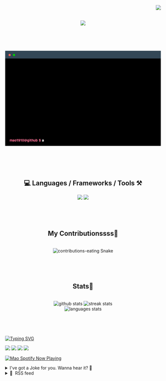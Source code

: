 <!-- VISITOR BADGE -->
<!-- https://github.com/hehuapei/visitor-badge -->

<img align="right" src="https://visitor-badge.laobi.icu/badge?page_id=mao1910.mao1910&left_color=%2379DAF9&right_color=%23FE6E96" />


<!-- TYPING SVG -->
<!-- https://github.com/DenverCoder1/readme-typing-svg -->

<h1 align="center">
    <img src="https://readme-typing-svg.herokuapp.com/?font=Righteous&size=35&center=true&vCenter=true&width=500&height=70&color=FE6E96&font=poppins&duration=5000&lines=Hi+There!+👋;+I'm+Mao!;" />
</h1>

<br/>

<!-- CODE/TERMINAL ABOUT ME -->
<h1 align="center">
<img src="./assets/terminal-5.gif" alt="Terminal" />
</h1>

<br/><br/><br/>


<!-- TECHNOLOGIES LOGOS -->
<!-- https://github.com/tandpfun/skill-icons -->

<h2 align="center">💻 Languages / Frameworks / Tools ⚒️</h2>
<div align="center">
    <img src="https://skillicons.dev/icons?i=javascript,typescript,angular,react,html,css,scss,bootstrap,cs,java,spring" />
    <img src="https://skillicons.dev/icons?i=flutter,firebase,supabase,mysql,git,github,gitlab,vscode,idea,maven,figma" />
</div>

<br/><br/><br/>


<!-- CONTRIBUTIONS SNAKE GAME -->
<!-- https://github.com/Platane/snk -->

<div align="center">
  <h2> My Contributionssss🐍 </h2>
  <br>
  <img alt="contributions-eating Snake" src="https://raw.githubusercontent.com/mao1910/mao1910/output/github-contribution-grid-snake.svg" />

  <!-- Four lines below suggested by Planate for Dark mode-->
  <picture>
  <source media="(prefers-color-scheme: dark)" srcset="github-snake-dark.svg" />
  <source media="(prefers-color-scheme: light)" srcset="github-snake.svg" />
  </picture>
  
  <br/><br/><br/>
</div>


<!-- GITHUB STATS -->
<!-- https://github.com/DenverCoder1/github-readme-streak-stats -->
<!-- https://github.com/anuraghazra/github-readme-stats -->
<!-- https://github-readme-stats-mao1910.vercel.app/ My own Vercel deployment-->

<h2 align="center"> Stats📝 </h2>
  <br>
<div align=center>
  <img width=429 src="https://github-readme-stats-mao1910.vercel.app/api?username=mao1910&count_private=true&show_icons=true&theme=dracula&rank_icon=github&hide=contribs&border_radius=10&border_color=79DAF9" alt="github stats"/>
  <img width=396 src="https://streak-stats.demolab.com/?user=mao1910&count_private=true&theme=dracula&currStreakNum=79DAF9&currStreakLabel=FE6E96&border_radius=10&border=79DAF9" alt="streak stats"/>
  <br/>
  <img src="https://github-readme-stats-mao1910.vercel.app/api/top-langs/?username=mao1910&layout=compact&theme=dracula&border_radius=10&size_weight=0.5&count_weight=0.5&border_color=79DAF9" alt="languages stats" />
</div>

<br/><br/><br/>


<!-- FOOTER -->
<!-- https://github.com/DenverCoder1/readme-typing-svg -->
<!-- https://readme-typing-svg.demolab.com/demo/ -->

<a href="https://git.io/typing-svg"><img src="https://readme-typing-svg.demolab.com?font=Poppins&pause=1000&color=FE6E96&width=535&lines=Thanks+for+dropping+by!;Feel+free+to+check+any+of+the+Socials+below+%F0%9F%91%87;Or+the+Joke+Of+The+Day+if+you're+down+for+a+giggle+%F0%9F%98%9D;Hope+to+see+you+again+%F0%9F%91%8A;Uh%3F+You're+still+here%3F;Well...+I'm+running+out+of+things+to+say...;Tell+you+what%2C+due+to+your+effort+and+perseverance%2C;I+shall+present+you+with+a+short+poem%3A;%22To+code%2C+or+not+to+code%2C+that+is+the+question%3A;Whether+'tis+nobler+in+the+IDE+to+debug;The+errors+and+issues+of+outrageous+software%2C;Or+to+take+up+the+keyboard+against+a+sea+of+bugs;And+by+coding%2C+end+them.%22;by+William+Shakespeare%2C+probably.+;Pretty+sure+that's+Hamlet's.;Alrighty%2C+this+has+been+fun.;But+I'll+restart+the+loop+now...+see+ya+soon!" alt="Typing SVG" /></a>


<!--  SOCIAL NETWORKS -->
<!-- https://github.com/alexandresanlim/Badges4-README.md-Profile -->

  <div> 
    <a href="https://www.deviantart.com/madeinkobaia/art/my-profile-is-under-construction-265626465" target="_blank"><img src="https://img.shields.io/badge/-LinkedIn-%230077B5?style=for-the-badge&logo=linkedin&logoColor=white" target="_blank"></a> <!-- ADD LINKEDIN PROFILE -->
    <a href = "https://www.nicepng.com/ourpic/u2q8o0t4t4r5o0r5_website-under-construction-png-graphic-transparent-website-under/"><img src="https://img.shields.io/badge/Portfolio-4285F4?style=for-the-badge&logo=Google-chrome&logoColor=white" target="_blank"></a> <!-- ADD PORTFOLIO WEBSITE -->
    <a href="https://discord.gg" target="_blank"><img src="https://img.shields.io/badge/Discord-7289DA?style=for-the-badge&logo=discord&logoColor=white" target="_blank"></a> <!-- ADD DISCORD -->
    <a href = "mailto:mao1910dev@gmail.com"><img src="https://img.shields.io/badge/Gmail-D14836?style=for-the-badge&logo=gmail&logoColor=white" target="_blank"></a>
  </div>


<!-- SPOTIFY PLAYING-->
<!-- https://github.com/novatorem/novatorem -->
<!-- https://spotify-now-playing-novatorem-git-main-mao1910.vercel.app/ My own Vercel deployment-->

[<img width=438px src="https://spotify-now-playing-git-main-mao1910.vercel.app//api/spotify/?border_color=FE6E96" alt="Mao Spotify Now Playing" />](https://open.spotify.com/user/31542et242zglhf42ydrtqgvuvde)


<!-- JOKE OF THE DAY -->
<!-- https://github.com/ABSphreak/readme-jokes -->
<!-- https://readme-jokes-git-master-mao1910.vercel.app/ My own Vercel deployment-->

<details>
<summary>I've got a Joke for you. Wanna hear it? 🙈</summary>

<br/>

 <tr>
 <td style="padding-top:4px"><img src = "https://readme-jokes-git-master-mao1910.vercel.app/api?&theme=dracula"></td>
 </tr>

</details>


<!-- RSS FEED -->
<!-- https://github.com/gautamkrishnar/blog-post-workflow -->

<details>
<summary>📕 &nbsp;RSS feed</summary>

<br/>

<!-- BLOG-POST-LIST:START -->
 #### - [Picnic-TUI - Where Go and Groceries Create a Command-Line Feast](https://dev.to/simonmartyr/picnic-tui-where-go-and-groceries-create-a-command-line-feast-1op4) 
 <details><summary>Article</summary> <p>During some downtime I decided I would really like to try to learn Go. It was a language I had some exposure to in past client projects, and my coworkers who used it gave it glowing reviews. Some of which were even using it for side projects, such as doing analytics on property prices in the area through the use of web scrapers. Something which is very useful in Amsterdam.</p>

<p>I didn’t initially have a real goal or use case for the language but that didn’t hold me back from giving it a shot. </p>

<h2>
  
  
  My learning route
</h2>

<p>When learning any new programming language I like to approach it in the following steps:</p>

<ol>
<li>Learn the basics of the syntax and get a feel for the language.</li>
<li>Try out some basic algorithms - solve some leet code problems.
</li>
<li>Make a basic to-do app.</li>
<li>Enhance that app work to work with a database or HTTP endpoint etc.</li>
<li>Build more silly apps.</li>
</ol>

<p>Like most beginners, I started with the <a href="https://go.dev/tour/welcome/1">a tour of go</a> and got a quick feel for the language. I feel all languages should copy a tour of go as its a delightful introduction to the language which builds confidence quickly.</p>

<p>I continued with my learning plan </p>

<ul>
<li>Invert a binary tree on leet code.</li>
<li>Made a basic to-do app.</li>
<li>Remade it to work with Gin and SQL.</li>
</ul>

<h2>
  
  
  Step 5 build more silly apps
</h2>

<p>In the words of Ben Davis: <a href="https://www.youtube.com/watch?v=OqdBixi_y1s">https://www.youtube.com/watch?v=OqdBixi_y1s</a> </p>

<p>Just build stuff.</p>

<h3>
  
  
  A web scraper
</h3>

<p>Inspired by my coworker’s web scraper project and Claud’s <a href="https://dev.to/claudbytes/build-a-web-scraper-with-go-3jod">Article</a>. I made a basic web scraper app to perform silly analytics on my company’s website. To answer questions such as: </p>

<ul>
<li>Who has the longest profile description?</li>
<li>What is the frequency of the different job titles?</li>
</ul>

<p><a href="https://res.cloudinary.com/practicaldev/image/fetch/s--T42kxL3R--/c_limit%2Cf_auto%2Cfl_progressive%2Cq_auto%2Cw_800/https://dev-to-uploads.s3.amazonaws.com/uploads/articles/mlcth6nwez7mad5nthrb.jpg" class="article-body-image-wrapper"><img src="https://res.cloudinary.com/practicaldev/image/fetch/s--T42kxL3R--/c_limit%2Cf_auto%2Cfl_progressive%2Cq_auto%2Cw_800/https://dev-to-uploads.s3.amazonaws.com/uploads/articles/mlcth6nwez7mad5nthrb.jpg" alt="Graph results of the scraper" width="650" height="403"></a></p>

<p>Credit to the package <a href="https://github.com/daoleno/tgraph">tgraph</a> for giving me the ability to draw these cool graphs in the terminal with the results.</p>

<h3>
  
  
  Pokemon CLI
</h3>

<p>It was at this point I was getting a lot of joy out of writing command line applications. I had also just learnt of the existence of <a href="https://github.com/Rigellute/spotify-tui">spotify-tui</a> and wanted to explore more I could build such applications. So building interfaces for APIs felt like a good way to try this out. </p>

<p>The <a href="https://pokeapi.co">PokeApi</a> is a resource I like to use whilst getting familiar with making HTTP calls in a new language. So I threw together such a simple app to leverage all the various methods the API offered.  </p>

<h2>
  
  
  Time to do the groceries
</h2>

<p>In between learning Go I got curious if there was an API for the app I use for doing my groceries? I am an avid user of the Picnic, Picnic is an online supermarket who operate in Europe. Customers of Picnic do so exclusively via their mobile application.  </p>

<p>However the thought crossed my mind, what if I could automate aspects of my weekly shop? Something like a script that pre-loads my basket in advance, that could be useful.</p>

<p>Fortunately for me I came across <a href="https://github.com/MRVDH/picnic-api/">https://github.com/MRVDH/picnic-api/</a> an unofficial Node.js package for the picnic API. This was perfect, I made a few scripts using the node module mission accomplished.</p>

<h3>
  
  
  Enter Picnic-TUI
</h3>

<p>Now that I got a taste of what I could do with the Picnic API the natural follow up was to make a wrapper for the API and terminal user interface in Go.</p>

<p>The goal in my mind at this point being, if at any point in the day, I want to add something to my order I could do so from the comfort of my terminal and not have to reach for my phone. This is not a bash at Picnic’s mobile app, I simply wanted to reduce the distraction which is my phone.</p>

<p>Picture it, you are writing code in your favourite terminal based text editor (lets say neovim) and you are  configuring a new Spring bean. It is in this moment you remember you need beans. Simple you hit <code>:term</code> run <code>picnic-tui</code> add them straight to your basket and get back into the code. </p>

<h2>
  
  
  The API
</h2>

<p>Using the documentation from <a href="https://github.com/MRVDH/picnic-api/">https://github.com/MRVDH/picnic-api/</a>  this allowed me to produce the base for a Go wrapper <a href="https://github.com/simonmartyr/picnic-api">https://github.com/simonmartyr/picnic-api</a>. </p>

<p>At this point I had the functionalities for:</p>

<ul>
<li>Authenticating</li>
<li>Getting user information</li>
<li>Searching for products</li>
<li>Adjusting the cart</li>
<li>Selecting delivery slots</li>
</ul>

<h3>
  
  
  Sniffing the rest
</h3>

<p>At this point I was really satisfied with everything I could do with the API. But I wanted to try and make a more complete experience. Would it be possible to finalise an order? How would the payment flow go?</p>

<p>As I mentioned I had expended all the knowledge I had acquired from the Node library so that left me with one option. Intercepting all the outgoing requires from my phone to Picnic to learn all of the APIs I had not captured.</p>

<p>To accomplish this I used the tool <a href="https://www.charlesproxy.com/">https://www.charlesproxy.com</a>. Conveniently Charles Proxy also has an iOS application which allowed me intercept all outgoing request from my iPhone.   </p>

<p><a href="https://res.cloudinary.com/practicaldev/image/fetch/s--_F0An0dR--/c_limit%2Cf_auto%2Cfl_progressive%2Cq_auto%2Cw_800/https://dev-to-uploads.s3.amazonaws.com/uploads/articles/45brpus2abe2g32oi6yh.png" class="article-body-image-wrapper"><img src="https://res.cloudinary.com/practicaldev/image/fetch/s--_F0An0dR--/c_limit%2Cf_auto%2Cfl_progressive%2Cq_auto%2Cw_800/https://dev-to-uploads.s3.amazonaws.com/uploads/articles/45brpus2abe2g32oi6yh.png" alt="Charles screenshot" width="300" height="522"></a></p>

<p>This gave me all the information I needed to identify the endpoints and payloads I would need to succeed my goal. </p>

<h2>
  
  
  A note on the authentication parts
</h2>

<p>I found it curious and would welcome any response if any Picnic developers happen to be reading. When a client authenticates with the API they send the user’s username and password as well as a client id. The detail I found interesting was the password needs to be MD5 hashed prior to being sent. I’m curious as to why, and curious if that MD5 hashed password is persisted as is or additionally encrypted.</p>

<p>Upon a successful authentication, a JWT is issued which can then be used as a header for endpoints which require authentication. A behaviour I did observer however is, the tokens specify an expiration time (of one day), but the server continues to accept expired tokens.</p>

<p>I believe the intention is that clients would persist the users credentials on device in a secure enclave. Likely storing the MD5 hashed password rather than in plain text. Each day or when it believes its token has expired the application calls the authentication endpoint to get a new one.</p>

<p>Ideally the tokens do not continue to live, as if a token did fall into the wrong hands, that person would continue to have access and the real user would be none the wiser.</p>

<h3>
  
  
  Time to checkout
</h3>

<p>Prior to intercepting the http requests the checkout flow was unknown to me. From observing the endpoints I learnt that at the moment a user invokes a checkout request the API performs the following actions:</p>

<ul>
<li>Request to start the checkout.</li>
<li>If articles in the cart produce an error (such as alcohol) prompt user (ask if user is 18+).</li>
<li>Upon successful confirmation a request is sent to start the checkout again with the relevant resolve key.</li>
<li>At this point a request for payment can be initiated which returns a payment link for the customer to complete their payment.</li>
</ul>

<p>Due to the payment being simply an ideal link, I wanted to explore if I could render a QR code in the terminal to complete an order.</p>

<h2>
  
  
  The TUI
</h2>

<p>With my API library complete, it was time to set my focus on producing a terminal UI. My inspiration was to replicate the feel of Spotify-TUI. The interface of Spotify-TUI was simple but effective in its implementation. </p>

<p><a href="https://res.cloudinary.com/practicaldev/image/fetch/s--9GtEiHGf--/c_limit%2Cf_auto%2Cfl_progressive%2Cq_auto%2Cw_800/https://dev-to-uploads.s3.amazonaws.com/uploads/articles/b06jacoh7025qfiudy7m.jpg" class="article-body-image-wrapper"><img src="https://res.cloudinary.com/practicaldev/image/fetch/s--9GtEiHGf--/c_limit%2Cf_auto%2Cfl_progressive%2Cq_auto%2Cw_800/https://dev-to-uploads.s3.amazonaws.com/uploads/articles/b06jacoh7025qfiudy7m.jpg" alt="Screenshot of Spotify-tui" width="800" height="362"></a></p>

<p>The interface combined multiple intractable views in which the user can navigate the core functionality of Spotify. This application adjusted my expectations on what a terminal based ui could achieve. </p>

<p>Additionally I had an appreciation for the detail to include vim motions in many aspects of their interface for example ‘/’ to search, the option to use ‘h’, ‘j’, ‘k’, ‘l’ in place of arrow keys. From top to bottom the developers demonstrate a lot of passion and care.</p>

<h3>
  
  
  The Picnic Application
</h3>

<p><a href="https://res.cloudinary.com/practicaldev/image/fetch/s--Fo5WY8Qi--/c_limit%2Cf_auto%2Cfl_progressive%2Cq_auto%2Cw_800/https://dev-to-uploads.s3.amazonaws.com/uploads/articles/ecgpmzhtyq3y40dbcd9d.png" class="article-body-image-wrapper"><img src="https://res.cloudinary.com/practicaldev/image/fetch/s--Fo5WY8Qi--/c_limit%2Cf_auto%2Cfl_progressive%2Cq_auto%2Cw_800/https://dev-to-uploads.s3.amazonaws.com/uploads/articles/ecgpmzhtyq3y40dbcd9d.png" alt="Screen shots of the picnic app" width="800" height="515"></a></p>

<p>The images above show screenshots from the Picnic mobile application. Typically a user would search the application for different articles of food they wish to have delivered and add them to their basket. When they are satisfied with their selection, the user schedules a delivery date and pays for the order. When the time comes around for the oder to be delivered, the application can even show the route the driver is taking, so they are aware as to what time their delivery should arrive.</p>

<p>Within my application, I wanted to only support the functionality to create an order. Rendering the route information of the ongoing delivery would be very cool, but for my needs didn’t add value.</p>

<h3>
  
  
  Evolution of the screens
</h3>

<p>Spotify-TUI was developed in Rust, therefore I couldn’t simply use the same UI framework. Within Go a popular choice is tview <a href="https://github.com/rivo/tview">https://github.com/rivo/tview</a>  which provides many similar UI widgets which covered all my needs.</p>

<p><a href="https://res.cloudinary.com/practicaldev/image/fetch/s--2Ocz6CwB--/c_limit%2Cf_auto%2Cfl_progressive%2Cq_auto%2Cw_800/https://dev-to-uploads.s3.amazonaws.com/uploads/articles/r58n123o6otyyxa4g5ta.jpg" class="article-body-image-wrapper"><img src="https://res.cloudinary.com/practicaldev/image/fetch/s--2Ocz6CwB--/c_limit%2Cf_auto%2Cfl_progressive%2Cq_auto%2Cw_800/https://dev-to-uploads.s3.amazonaws.com/uploads/articles/r58n123o6otyyxa4g5ta.jpg" alt="first version of screens" width="800" height="177"></a></p>

<p>I initially started with the main screen. I wanted to explore how much I could do with the product searching and manipulating the basket. </p>

<p>It was surprising to me how simple it was to get the barebones going. One widget I relied on heavily in tview was flex views. They work similar to flex boxs in the web world, where you can add a collection of different views into a flex view and those widgets would be arranged and sized correctly.<br>
</p>

<div class="highlight js-code-highlight">
<pre class="highlight go"><code><span class="k">func</span> <span class="n">newMainPage</span><span class="p">()</span> <span class="o">*</span><span class="n">MainPage</span> <span class="p">{</span>
    <span class="c">//reduced for simplicity    </span>
<span class="n">leftFlex</span> <span class="o">:=</span> <span class="n">tview</span><span class="o">.</span><span class="n">NewFlex</span><span class="p">()</span><span class="o">.</span><span class="n">SetDirection</span><span class="p">(</span><span class="n">tview</span><span class="o">.</span><span class="n">FlexRow</span><span class="p">)</span><span class="o">.</span>
        <span class="n">AddItem</span><span class="p">(</span><span class="n">mainPage</span><span class="o">.</span><span class="n">Search</span><span class="p">,</span> <span class="m">3</span><span class="p">,</span> <span class="m">1</span><span class="p">,</span> <span class="no">false</span><span class="p">)</span><span class="o">.</span>
        <span class="n">AddItem</span><span class="p">(</span><span class="n">mainPage</span><span class="o">.</span><span class="n">ArticleImage</span><span class="p">,</span> <span class="m">0</span><span class="p">,</span> <span class="m">4</span><span class="p">,</span> <span class="no">false</span><span class="p">)</span><span class="o">.</span>
        <span class="n">AddItem</span><span class="p">(</span><span class="n">mainPage</span><span class="o">.</span><span class="n">ArticleInfo</span><span class="p">,</span> <span class="m">0</span><span class="p">,</span> <span class="m">4</span><span class="p">,</span> <span class="no">false</span><span class="p">)</span>

    <span class="n">flex</span> <span class="o">:=</span> <span class="n">tview</span><span class="o">.</span><span class="n">NewFlex</span><span class="p">()</span><span class="o">.</span>
        <span class="n">AddItem</span><span class="p">(</span><span class="n">leftFlex</span><span class="p">,</span> <span class="m">0</span><span class="p">,</span> <span class="m">1</span><span class="p">,</span> <span class="no">false</span><span class="p">)</span><span class="o">.</span>
        <span class="n">AddItem</span><span class="p">(</span><span class="n">mainPage</span><span class="o">.</span><span class="n">Articles</span><span class="p">,</span> <span class="m">0</span><span class="p">,</span> <span class="m">2</span><span class="p">,</span> <span class="no">false</span><span class="p">)</span><span class="o">.</span>
        <span class="n">AddItem</span><span class="p">(</span><span class="n">mainPage</span><span class="o">.</span><span class="n">Basket</span><span class="p">,</span> <span class="m">0</span><span class="p">,</span> <span class="m">1</span><span class="p">,</span> <span class="no">false</span><span class="p">)</span>

    <span class="n">mainPage</span><span class="o">.</span><span class="n">Flex</span> <span class="o">=</span> <span class="n">tview</span><span class="o">.</span><span class="n">NewFlex</span><span class="p">()</span><span class="o">.</span><span class="n">SetDirection</span><span class="p">(</span><span class="n">tview</span><span class="o">.</span><span class="n">FlexRow</span><span class="p">)</span><span class="o">.</span>
        <span class="n">AddItem</span><span class="p">(</span><span class="n">flex</span><span class="p">,</span> <span class="m">0</span><span class="p">,</span> <span class="m">5</span><span class="p">,</span> <span class="no">false</span><span class="p">)</span>

    <span class="k">return</span> <span class="n">mainPage</span>
<span class="p">}</span>
</code></pre>

</div>



<p>When you add an item to flex view, you can instruct to tview if that item has a fixed size or the proportions of the view and if that view should be focused (meaning the screen highlights that view making it listen to interactions). </p>

<h3>
  
  
  Main Page
</h3>

<p>One idea that I had with the main page that I was curious to pull off was, how would I see the products in the terminal?</p>

<p>tview included an image widget that required a reference to an image. So within the API I wrote a method to query the image url and pass the response body through a png decoder and see what happens.<br>
</p>

<div class="highlight js-code-highlight">
<pre class="highlight go"><code><span class="k">func</span> <span class="p">(</span><span class="n">c</span> <span class="o">*</span><span class="n">Client</span><span class="p">)</span> <span class="n">GetArticleImage</span><span class="p">(</span><span class="n">articleImageId</span> <span class="kt">string</span><span class="p">,</span> <span class="n">size</span> <span class="n">ImageSize</span><span class="p">)</span> <span class="p">(</span><span class="o">*</span><span class="n">image</span><span class="o">.</span><span class="n">Image</span><span class="p">,</span> <span class="kt">error</span><span class="p">)</span> <span class="p">{</span>
    <span class="n">url</span><span class="p">,</span> <span class="n">urlErr</span> <span class="o">:=</span> <span class="n">c</span><span class="o">.</span><span class="n">GetArticleImageUrl</span><span class="p">(</span><span class="n">articleImageId</span><span class="p">,</span> <span class="n">size</span><span class="p">)</span>
    <span class="k">if</span> <span class="n">urlErr</span> <span class="o">!=</span> <span class="no">nil</span> <span class="p">{</span>
        <span class="k">return</span> <span class="no">nil</span><span class="p">,</span> <span class="n">urlErr</span>
    <span class="p">}</span>
    <span class="n">res</span><span class="p">,</span> <span class="n">resErr</span> <span class="o">:=</span> <span class="n">c</span><span class="o">.</span><span class="n">http</span><span class="o">.</span><span class="n">Get</span><span class="p">(</span><span class="n">url</span><span class="p">)</span>
    <span class="k">if</span> <span class="n">resErr</span> <span class="o">!=</span> <span class="no">nil</span> <span class="p">{</span>
        <span class="k">return</span> <span class="no">nil</span><span class="p">,</span> <span class="n">resErr</span>
    <span class="p">}</span>
    <span class="k">if</span> <span class="n">res</span><span class="o">.</span><span class="n">StatusCode</span> <span class="o">!=</span> <span class="n">http</span><span class="o">.</span><span class="n">StatusOK</span> <span class="p">{</span>
        <span class="k">return</span> <span class="no">nil</span><span class="p">,</span> <span class="n">c</span><span class="o">.</span><span class="n">parseError</span><span class="p">(</span><span class="n">res</span><span class="p">)</span>
    <span class="p">}</span>
    <span class="n">articleImage</span><span class="p">,</span> <span class="n">imageErr</span> <span class="o">:=</span> <span class="n">png</span><span class="o">.</span><span class="n">Decode</span><span class="p">(</span><span class="n">res</span><span class="o">.</span><span class="n">Body</span><span class="p">)</span>
    <span class="k">if</span> <span class="n">imageErr</span> <span class="o">!=</span> <span class="no">nil</span> <span class="p">{</span>
        <span class="k">return</span> <span class="no">nil</span><span class="p">,</span> <span class="n">imageErr</span>
    <span class="p">}</span>
    <span class="k">return</span> <span class="o">&amp;</span><span class="n">articleImage</span><span class="p">,</span> <span class="no">nil</span>
<span class="p">}</span>
</code></pre>

</div>



<p>Success, I could see what peanut butter looks like in the terminal. </p>

<p><a href="https://res.cloudinary.com/practicaldev/image/fetch/s--QT2xVNSo--/c_limit%2Cf_auto%2Cfl_progressive%2Cq_auto%2Cw_800/https://dev-to-uploads.s3.amazonaws.com/uploads/articles/d3cn3okm0p0n34fvn6i8.jpg" class="article-body-image-wrapper"><img src="https://res.cloudinary.com/practicaldev/image/fetch/s--QT2xVNSo--/c_limit%2Cf_auto%2Cfl_progressive%2Cq_auto%2Cw_800/https://dev-to-uploads.s3.amazonaws.com/uploads/articles/d3cn3okm0p0n34fvn6i8.jpg" alt="rendering of screen with product image" width="800" height="168"></a></p>

<h3>
  
  
  Delivery Page
</h3>

<p>I attempted initially to have the delivery slots as a dynamic element that appeared on the main page. However this felt clunky and overall a bad end user experience.  </p>

<p><a href="https://res.cloudinary.com/practicaldev/image/fetch/s--6pbZ_OZ_--/c_limit%2Cf_auto%2Cfl_progressive%2Cq_auto%2Cw_800/https://dev-to-uploads.s3.amazonaws.com/uploads/articles/95nkdatdtrkvtn4x4mtc.jpg" class="article-body-image-wrapper"><img src="https://res.cloudinary.com/practicaldev/image/fetch/s--6pbZ_OZ_--/c_limit%2Cf_auto%2Cfl_progressive%2Cq_auto%2Cw_800/https://dev-to-uploads.s3.amazonaws.com/uploads/articles/95nkdatdtrkvtn4x4mtc.jpg" alt="first delivery screen" width="291" height="347"></a></p>

<p>My first iteration of the delivery view was to create a list of all the slot with an item highlighted when the day changed. It felt natural at this point to move this content into its own page by leveraging the tview pages widget. </p>

<p>This widget allows you to set different views as a page within your application and dynamically switch to them when needed. </p>

<p>For the delivery page I experimented with the idea to generate content into a flex view. The idea was simple, each time there was a new day, create a new list of options and add that to a growing flex view. </p>

<p>The API only returned the possible delivery slots for the next seven days, so I knew it shouldn’t grow out of control.</p>

<p><a href="https://res.cloudinary.com/practicaldev/image/fetch/s--bwpIsBjv--/c_limit%2Cf_auto%2Cfl_progressive%2Cq_auto%2Cw_800/https://dev-to-uploads.s3.amazonaws.com/uploads/articles/88u46bpcboipcsb81yy2.jpg" class="article-body-image-wrapper"><img src="https://res.cloudinary.com/practicaldev/image/fetch/s--bwpIsBjv--/c_limit%2Cf_auto%2Cfl_progressive%2Cq_auto%2Cw_800/https://dev-to-uploads.s3.amazonaws.com/uploads/articles/88u46bpcboipcsb81yy2.jpg" alt="better delivery screen" width="800" height="210"></a></p>

<p>With the experiment a success, I cleaned up the view by not having all lists look like they were being interacted with at the same time. Additionally I highlighted which slot was currently selected and which were the more environmental options.</p>

<p><a href="https://res.cloudinary.com/practicaldev/image/fetch/s--rzQ1WV2I--/c_limit%2Cf_auto%2Cfl_progressive%2Cq_auto%2Cw_800/https://dev-to-uploads.s3.amazonaws.com/uploads/articles/c2e73tfv76tqoboq1zpk.jpg" class="article-body-image-wrapper"><img src="https://res.cloudinary.com/practicaldev/image/fetch/s--rzQ1WV2I--/c_limit%2Cf_auto%2Cfl_progressive%2Cq_auto%2Cw_800/https://dev-to-uploads.s3.amazonaws.com/uploads/articles/c2e73tfv76tqoboq1zpk.jpg" alt="styled delivery screen" width="800" height="208"></a></p>

<h3>
  
  
  Checkout Page
</h3>

<p>The checkout page was fun, because as mentioned above there is a sequence of events in order to complete the order. </p>

<p>The biggest part of the puzzle was, how would I render the payment QR code? </p>

<p>Luckily the library <a href="https://github.com/skip2/go-qrcode">https://github.com/skip2/go-qrcode</a> allowed for a QR code to be generated as a string allowing that string to be presented inside a text view.<br>
</p>

<div class="highlight js-code-highlight">
<pre class="highlight go"><code><span class="k">func</span> <span class="p">(</span><span class="n">c</span> <span class="o">*</span><span class="n">CheckoutPage</span><span class="p">)</span> <span class="n">renderPaymentLink</span><span class="p">(</span><span class="n">url</span> <span class="kt">string</span><span class="p">)</span> <span class="p">{</span>
    <span class="n">q</span><span class="p">,</span> <span class="n">_</span> <span class="o">:=</span> <span class="n">qrcode</span><span class="o">.</span><span class="n">New</span><span class="p">(</span><span class="n">url</span><span class="p">,</span> <span class="n">qrcode</span><span class="o">.</span><span class="n">Highest</span><span class="p">)</span>
    <span class="n">c</span><span class="o">.</span><span class="n">PaymentLink</span><span class="o">.</span><span class="n">SetText</span><span class="p">(</span><span class="n">q</span><span class="o">.</span><span class="n">ToSmallString</span><span class="p">(</span><span class="no">true</span><span class="p">))</span>
    <span class="n">c</span><span class="o">.</span><span class="n">Instructions</span><span class="o">.</span><span class="n">SetText</span><span class="p">(</span><span class="s">"Scan QR code to complete or ESC to cancel"</span><span class="p">)</span>
<span class="p">}</span>
</code></pre>

</div>



<p><a href="https://res.cloudinary.com/practicaldev/image/fetch/s--P_tGf_CQ--/c_limit%2Cf_auto%2Cfl_progressive%2Cq_auto%2Cw_800/https://dev-to-uploads.s3.amazonaws.com/uploads/articles/un09dkbcbu6qppbsjg3u.jpg" class="article-body-image-wrapper"><img src="https://res.cloudinary.com/practicaldev/image/fetch/s--P_tGf_CQ--/c_limit%2Cf_auto%2Cfl_progressive%2Cq_auto%2Cw_800/https://dev-to-uploads.s3.amazonaws.com/uploads/articles/un09dkbcbu6qppbsjg3u.jpg" alt="checkout page with qr" width="800" height="174"></a></p>

<p>The other challenge inside the checkout page was to present different checks and errors based on the content of the cart. </p>

<p>Within the API, I decided that errors produced by the checkout should be wrapped in their own error object allowing for the page to dynamically handle them. </p>

<p>For example, if the cart contains alcohol, the user is instructed to confirm they are 18+ or if they haven’t met the minimum order price modals are presented to the user with directions of what to do. </p>

<p><a href="https://res.cloudinary.com/practicaldev/image/fetch/s--3VZ1sUjz--/c_limit%2Cf_auto%2Cfl_progressive%2Cq_auto%2Cw_800/https://dev-to-uploads.s3.amazonaws.com/uploads/articles/spur988uj3oejhfx19b0.jpg" class="article-body-image-wrapper"><img src="https://res.cloudinary.com/practicaldev/image/fetch/s--3VZ1sUjz--/c_limit%2Cf_auto%2Cfl_progressive%2Cq_auto%2Cw_800/https://dev-to-uploads.s3.amazonaws.com/uploads/articles/spur988uj3oejhfx19b0.jpg" alt="checkout page warning" width="800" height="174"></a></p>

<p>If all actions are successfully resolved the screen presents the QR code allowing for the completion of the order.  </p>

<h2>
  
  
  Final words
</h2>

<p>I reached my goal and successfully made a complete order and had my perfect cli tool to manage my groceries. </p>

<p>More importantly it gave me a great platform to experiment and learn more about Go. This experience really reenforced to me if you can find something that gives you joy to build your learning will go faster and you will get more out of it. </p>

<p>If you wish to checkout the source code of the API or TUI check them out here:</p>

<ul>
<li><a href="https://github.com/simonmartyr/picnic-tui">picnic-tui</a></li>
<li><a href="https://github.com/simonmartyr/picnic-api">picnic-api</a></li>
</ul>

<h2>
  
  
  Links and references
</h2>

<ul>
<li><a href="https://go.dev/tour/welcome/1">A tour of go</a></li>
<li><a href="https://www.youtube.com/watch?v=OqdBixi_y1s">How I would Re-learn Go - Ben Davis</a></li>
<li><a href="https://dev.to/claudbytes/build-a-web-scraper-with-go-3jod">Building a web scraper with Go</a></li>
<li><a href="https://github.com/Rigellute/spotify-tui">Spotify-Tui</a></li>
<li><a href="https://github.com/MRVDH/picnic-api/">Picnic-API for Node.js</a></li>
<li><a href="https://www.charlesproxy.com">Charles web debugging proxy</a></li>
<li><a href="https://github.com/rivo/tview">Tview</a></li>
<li><a href="https://github.com/skip2/go-qrcode">Go-qrcode</a></li>
</ul>

 </details> 
 <hr /> 

 #### - [Eliminating Bugs Using the Tong Motion Approach](https://dev.to/codenameone/eliminating-bugs-using-the-tong-motion-approach-32ch) 
 <details><summary>Article</summary> <ul>
<li>
Understanding the Process of Elimination in Debugging

<ul>
<li>The Basics</li>
<li>Using External Tools</li>
</ul>


</li>
<li>
The Power of Unit Tests in Debugging

<ul>
<li>Benefits of Mocking Frameworks</li>
</ul>


</li>
<li>The Challenges with Flaky Issues</li>
<li>
The Concept of the 'Tong Motion'

<ul>
<li>Applying the Tong Motion to Debugging</li>
</ul>


</li>
<li>An Illustrative Case: Debugging a Server Performance Issue</li>
<li>Wrapping Up</li>
</ul>

<p>Software debugging can often feel like a never-ending maze. Just when you think you're on the right track, you hit a dead-end. But, by employing the age-old technique of the process of elimination, and using the analogy of the 'Tong Motion,' we can navigate this maze more effectively.</p>

<p><iframe width="710" height="399" src="https://www.youtube.com/embed/K4FRRG4pnEM">
</iframe>
</p>

<p>As a sidenote, if you like the content of this and the other posts in this series check out my <a href="https://www.amazon.com/dp/1484290410/"><strong>Debugging book</strong></a> that covers this subject. If you have friends that are learning to code I'd appreciate a reference to my <a href="https://www.amazon.com/Java-Basics-Practical-Introduction-Full-Stack-ebook/dp/B0CCPGZ8W1/"><strong>Java Basics book</strong></a>. If you want to get back to Java after a while check out my <a href="https://www.amazon.com/Java-21-Explore-cutting-edge-features/dp/9355513925/"><strong>Java 8 to 21 book</strong></a>.</p>

<p><a></a></p>

<h2>
  
  
  Understanding the Process of Elimination in Debugging
</h2>

<p><a></a></p>

<h3>
  
  
  The Basics
</h3>

<p>The process of elimination in debugging is straightforward in principle: continuously rule out non-problematic components until the root cause reveals itself. This can be achieved either by commenting out lines of code or using debugging techniques, such as the 'force return', which bypasses specific code paths.</p>

<p><a></a></p>

<h3>
  
  
  Using External Tools
</h3>

<p>For front-end issues, replicating the problem using tools like curl or postman is valuable. It helps us determine if the bug is within the front-end code or elsewhere. This way, we can quickly narrow our focus, not merely addressing the symptoms but locating the actual bug.</p>

<p><a></a></p>

<h2>
  
  
  The Power of Unit Tests in Debugging
</h2>

<p>Unit tests are our best allies when it comes to debugging. By focusing on isolated units, they hone in on potential problem areas.</p>

<p><a></a></p>

<h3>
  
  
  Benefits of Mocking Frameworks
</h3>

<p>Mocking frameworks like Mockito come in handy as they can simulate large parts of the application. This way, we can drill down on the exact problem, circumventing potential disturbances. Moreover, using mocks can prevent regression and make our test cases cleaner.</p>

<p>However, while there are best practices regarding the extent of mocking, when debugging a specific problem, it's more pragmatic to mock as much as necessary to distill the problem to its essence.</p>

<p><a></a></p>

<h2>
  
  
  The Challenges with Flaky Issues
</h2>

<p>The elimination technique is less straightforward with flaky issues - those bugs that appear irregularly or whose behavior changes as code is eliminated. The key strategy here is to <strong>focus on negatives</strong>. In simpler terms, if removing a certain block doesn't cause the problem to appear, it doesn't automatically indict that block. The absence could be due to the bug's unpredictable nature. Hence, it's crucial only to trust instances where the problem consistently reproduces.</p>

<p><a></a></p>

<h2>
  
  
  The Concept of the 'Tong Motion'
</h2>

<p>Think of tongs. They grasp from both sides. Similarly, almost all software has at least two primary interfaces or points of input/output. For instance:</p>

<ul>
<li><p><strong>Enterprise Web Apps</strong>: Web UI on one side and the database on the other.</p></li>
<li><p><strong>Operating System Kernel</strong>: User space app on one end and computer hardware on the other.</p></li>
<li><p><strong>Video Games</strong>: The joystick and screen API on one side and the game database on the other.</p></li>
</ul>

<p><a></a></p>

<h3>
  
  
  Applying the Tong Motion to Debugging
</h3>

<p>Using the example of an enterprise web app:</p>

<ol>
<li><p><strong>Mocking the Web Tier</strong>: Begin by using tools like curl or postman to eliminate front-end issues.</p></li>
<li><p><strong>Mocking the Database</strong>: Replace the actual database with mock data.</p></li>
<li><p><strong>Narrowing Down Further</strong>: If the problem persists, move to testing the presentation tier directly, thereby eliminating the database from the equation.</p></li>
<li><p><strong>Digging Deeper</strong>: Invoke the business method directly and mock its dependencies. This way, you are narrowing down on the actual method causing the issue while excluding the rest of the application.</p></li>
</ol>

<p>One common pitfall is neglecting one prong of the tongs or misplacing the other. It's crucial to ensure both sides are appropriately positioned; otherwise, it might skew the results. If stuck, consider investigating from the opposite side, and then revert when needed.</p>

<p><a></a></p>

<h2>
  
  
  An Illustrative Case: Debugging a Server Performance Issue
</h2>

<p>In a real-world scenario, while tackling a server performance issue, I employed the 'Tong Motion' technique. By replacing web calls with curl requests, I shifted focus to the problematic area. At the same time, I enhanced database logging to monitor its output as problematic SQL was replicated through curl. This dual-sided approach helped unearth a bug in the Object Relational Mapping layer.</p>

<p><a href="https://res.cloudinary.com/practicaldev/image/fetch/s--8rLSjHV3--/c_limit%2Cf_auto%2Cfl_progressive%2Cq_auto%2Cw_800/https://dev-to-uploads.s3.amazonaws.com/uploads/articles/m121zs8x7buo7ulnxqgs.png" class="article-body-image-wrapper"><img src="https://res.cloudinary.com/practicaldev/image/fetch/s--8rLSjHV3--/c_limit%2Cf_auto%2Cfl_progressive%2Cq_auto%2Cw_800/https://dev-to-uploads.s3.amazonaws.com/uploads/articles/m121zs8x7buo7ulnxqgs.png" alt="Image description" width="800" height="403"></a></p>

<p>This concrete example comprises of the following stages:</p>

<ol>
<li>
<p>The tongs start by mocking the web tier with curl or postman. This eliminates front-end related issues.</p>

<p>The other side of the tong motion replaces the database with mock data.  </p>
</li>
<li><p>If the issue can be reproduced we can further squeeze the tongs by invoking the presentation tier method directly in a test case.<br><br>
We can then eliminate the database entirely from the equation by mocking it in a test case.</p></li>
<li><p>Finally, we can invoke the business method directly eliminating the presentation tier aspect.<br><br>
We can mock its dependencies which means we narrow down on a specific method that’s at fault while eliminating the rest of the application.</p></li>
</ol>

<p><a></a></p>

<h2>
  
  
  Wrapping Up
</h2>

<p>Debugging can be a daunting process. However, with the right techniques, like the process of elimination and the 'Tong Motion' approach, it becomes a more manageable task. Always remember to tackle issues methodically and from all angles to find and fix the root cause effectively.</p>

<p>Abstract: Once we press the merge button that code is no longer our responsibility. If it performs sub-optimally or has a bug it is now the problem of the DevOps team, the SRE, etc. Unfortunately, those teams work with a different toolset. If my code uses up too much RAM they will increase RAM. If the code runs slower they will increase CPU. If the code crashes they will increase concurrent instances.</p>

<p>If none of that helps they will call you up at 2AM. A lot of these problems are visible before they become a disastrous middle of the night call. Yes. DevOps should control production, but the information they gather from production is useful for all of us.</p>

 </details> 
 <hr /> 

 #### - [you may need this - bash script](https://dev.to/scorcism/you-may-need-this-bash-script-p0e) 
 <details><summary>Article</summary> <p>I created a bash script for handling</p>

<p><code>git add.</code>, <code>git commit -m ""</code> and <code>git push</code></p>

<p>Don't ask why,<br>
Yes, I will tell<br>
For a developer, these 3 commands are the most important to work on on a daily basis.</p>

<p>But it's a little bit time-consuming—not much, but 2 seconds, I can say.</p>

<p>So I created this script.<br>
Follow me.</p>
<h3>
  
  
  Create a file
</h3>


<div class="highlight js-code-highlight">
<pre class="highlight shell"><code>vim gitpush.sh
</code></pre>

</div>

<h3>
  
  
  The <strong>Code</strong>
</h3>


<div class="highlight js-code-highlight">
<pre class="highlight shell"><code><span class="c">#!/bin/bash</span>
git add <span class="nb">.</span>
git commit <span class="nt">-m</span> <span class="s2">"</span><span class="nv">$1</span><span class="s2">"</span>
git push
</code></pre>

</div>


<p>Each line explanation: </p>

<p><code>#! -&gt; bash shebang</code></p>

<p>git add . -&gt; add all the files to staging</p>

<p>git commit -m "" -&gt; write changes permanently.</p>

<p>git push -&gt; push to the remote origin.</p>
<h3>
  
  
  Exit <strong>the vim</strong>
</h3>
<div class="highlight js-code-highlight">
<pre class="highlight plaintext"><code>a. Enter `Esc`

b. Enter `:`

c: Enter `wq`

![exit vim](https://imgur.com/XA9IOdC.png)
</code></pre>

</div>
<p>The entire file should be like this:</p>

<p><a href="https://res.cloudinary.com/practicaldev/image/fetch/s--LCDqXDx0--/c_limit%2Cf_auto%2Cfl_progressive%2Cq_auto%2Cw_800/https://imgur.com/PglpMBb.png" class="article-body-image-wrapper"><img src="https://res.cloudinary.com/practicaldev/image/fetch/s--LCDqXDx0--/c_limit%2Cf_auto%2Cfl_progressive%2Cq_auto%2Cw_800/https://imgur.com/PglpMBb.png" alt="entire process" width="644" height="396"></a></p>

<p>Now we need to give execute permission to the file.<br>
Follow the command.<br>
</p>

<div class="highlight js-code-highlight">
<pre class="highlight shell"><code><span class="nb">chmod </span>700 gitpush.sh
</code></pre>

</div>



<p>Command breakdown<br>
chmod: This is used to change the file permissions.<br>
700: 700 is divided into 3 groups: a) 7, b) 0, and c) 0.</p>

<p><strong>a</strong>) refers to the current user.<br>
<strong>b</strong>) refers to the group<br>
<strong>c</strong>) refers to other users in the system.</p>

<p>Group <strong>a</strong> is 7, which means the current user has all the permissions. You can understand this by</p>

<p>[<br>
  4: for read,<br>
  2 for write,<br>
  1 for execute<br>
  ]</p>

<p>So, 7 = 4 + 2 + 1, so the current user will have all the permissions.</p>

<p>0 means no permissions.</p>

<p>The entire steps will look like:</p>

<p><a href="https://res.cloudinary.com/practicaldev/image/fetch/s--6CG8-wY2--/c_limit%2Cf_auto%2Cfl_progressive%2Cq_auto%2Cw_800/https://imgur.com/CbtNfLo.png" class="article-body-image-wrapper"><img src="https://res.cloudinary.com/practicaldev/image/fetch/s--6CG8-wY2--/c_limit%2Cf_auto%2Cfl_progressive%2Cq_auto%2Cw_800/https://imgur.com/CbtNfLo.png" alt="entire step" width="644" height="370"></a></p>

<p>The gameplay:</p>

<p><a href="https://res.cloudinary.com/practicaldev/image/fetch/s--0seh-4Du--/c_limit%2Cf_auto%2Cfl_progressive%2Cq_auto%2Cw_800/https://imgur.com/9Jj7Hhk.png" class="article-body-image-wrapper"><img src="https://res.cloudinary.com/practicaldev/image/fetch/s--0seh-4Du--/c_limit%2Cf_auto%2Cfl_progressive%2Cq_auto%2Cw_800/https://imgur.com/9Jj7Hhk.png" alt="gameplay" width="800" height="210"></a></p>

<p>As you can see, I have used the absolute path of the file with just the commit message. Liek simple.</p>

<p>But, <br>
In bash, we can use alias to avoid typing the file path every time.</p>

<p>Follow me:</p>
<h3>
  
  
  Go to the Home directory
</h3>


<div class="highlight js-code-highlight">
<pre class="highlight shell"><code><span class="nb">cd</span> ~
</code></pre>

</div>

<h3>
  
  
  Open your shell script; I'm using zsh.
</h3>


<div class="highlight js-code-highlight">
<pre class="highlight shell"><code>vim .zshrc
</code></pre>

</div>


<p>If you are using bash, it must be <code>.bashrc</code>. You can check that by<br>
</p>

<div class="highlight js-code-highlight">
<pre class="highlight shell"><code><span class="nb">echo</span> <span class="nv">$SHELL</span>
</code></pre>

</div>



<h3>
  
  
  The core command
</h3>



<div class="highlight js-code-highlight">
<pre class="highlight shell"><code><span class="nb">alias</span> <span class="nt">-g</span> <span class="nv">gitpush</span><span class="o">=</span><span class="s1">'/home/scor32k/blogs/scripts/gitpush.sh $1'</span>
</code></pre>

</div>



<p>restart the shell (close the terminal and open again). This will globally set the alias.</p>

<p>Now the fun<br>
Follow</p>

<p><a href="https://res.cloudinary.com/practicaldev/image/fetch/s--sG2AG2mW--/c_limit%2Cf_auto%2Cfl_progressive%2Cq_auto%2Cw_800/https://imgur.com/rkkWiJV.png" class="article-body-image-wrapper"><img src="https://res.cloudinary.com/practicaldev/image/fetch/s--sG2AG2mW--/c_limit%2Cf_auto%2Cfl_progressive%2Cq_auto%2Cw_800/https://imgur.com/rkkWiJV.png" alt="final" width="800" height="256"></a></p>

<p>I have only used<br>
</p>

<div class="highlight js-code-highlight">
<pre class="highlight shell"><code>git push <span class="s2">"commit message"</span>
</code></pre>

</div>



<p>and all three imp git commands are done.</p>

<p>This was just a fun project. I thought of creating</p>

 </details> 
 <hr /> 

 #### - [Our Team's Favourite Open Source Projects Right Now](https://dev.to/rigdev/our-teams-favourite-open-source-projects-right-now-4jlc) 
 <details><summary>Article</summary> <p>At Rig.dev, we love open source. It's not just about writing code; it's about sharing solutions, solving problems - all as a community. We asked everyone on our team to show their current favourite open source project. Why? Because we're always on the hunt for cool tools and we thought you might be too.</p>

<p>The answers we got are all over the map, and that's what makes this so interesting. Some of us are into hardcore frameworks, while others are vibing with smaller, simpler projects that solve everyday challenges. Either way, we're stoked about these open source projects that are making our lives easier and we think you might find a few new favourites in this list too.</p>

<h2>
  
  
  A humble favor 🤗:
</h2>

<p>I'm on a mission to reach 1k stars for Rig.dev. Would you consider supporting by giving it a star on Github? It encourages me and the rest of the team to produce new, high-quality content weekly.</p>

<p>Our Github: <a href="http://go.rig.dev/devto/our-favourite-open-source-projects/github">https://github.com/rigdev/rig</a></p>

<h2>
  
  
  OpenTF - Benjamin
</h2>

<p><a href="https://res.cloudinary.com/practicaldev/image/fetch/s--XBKcZIic--/c_limit%2Cf_auto%2Cfl_progressive%2Cq_auto%2Cw_800/https://dev-to-uploads.s3.amazonaws.com/uploads/articles/iel8tqko33ylxosoxyfd.png" class="article-body-image-wrapper"><img src="https://res.cloudinary.com/practicaldev/image/fetch/s--XBKcZIic--/c_limit%2Cf_auto%2Cfl_progressive%2Cq_auto%2Cw_800/https://dev-to-uploads.s3.amazonaws.com/uploads/articles/iel8tqko33ylxosoxyfd.png" alt="OpenTF" width="800" height="388"></a></p>

<blockquote>
<p>“<em>It is important that the main tool used for IaaC truly is OSS.</em>” <br>
<strong>Benjamin, Senior Software Engineer</strong></p>
</blockquote>

<p>OpenTF is a fork of Terraform, an open-source infrastructure as code (IaC) tool that allows you to safely and efficiently build, change, and version infrastructure. OpenTF is still under development, but it aims to be a fully open-source, community-driven alternative to Terraform.</p>

<p>The origin of OpenTF is the Terraform OSS community's concern over HashiCorp's decision to switch the Terraform license from the Apache 2.0 license to the Business Source License (BSL). The BSL is a more restrictive license that could make it more difficult for organizations to use Terraform in certain circumstances.</p>

<p>Website: <a href="https://opentf.org">https://opentf.org</a><br>
Github: <a href="https://github.com/opentffoundation/opentf">https://github.com/opentffoundation/opentf</a></p>

<h2>
  
  
  bpython - Matias
</h2>

<p><a href="https://res.cloudinary.com/practicaldev/image/fetch/s--2NU5Za76--/c_limit%2Cf_auto%2Cfl_progressive%2Cq_66%2Cw_800/https://dev-to-uploads.s3.amazonaws.com/uploads/articles/52u4lo4gheheshle9cts.gif" class="article-body-image-wrapper"><img src="https://res.cloudinary.com/practicaldev/image/fetch/s--2NU5Za76--/c_limit%2Cf_auto%2Cfl_progressive%2Cq_66%2Cw_800/https://dev-to-uploads.s3.amazonaws.com/uploads/articles/52u4lo4gheheshle9cts.gif" alt="bpython" width="615" height="670"></a></p>

<blockquote>
<p>“<em>It is much nicer to use than the built-in python interpreter.</em>”<br>
<strong>Matias, Software Engineer</strong></p>
</blockquote>

<p>bpython is a Python interpreter with a fancy curses interface. It adds several features common to IDEs, such as syntax highlighting, expected parameter list, auto-indentation, and autocompletion. It is released under the MIT License.</p>

<p>bpython was created by David Paleino in 2004. The original goal of bpython was to provide a more interactive and user-friendly experience than the standard Python interpreter. bpython has since become a popular choice for Python developers, and is used by a wide range of people, from beginners to experienced professionals.</p>

<p>Website: <a href="https://www.bpython-interpreter.org">https://www.bpython-interpreter.org</a><br>
Github: <a href="https://github.com/bpython/bpython">https://github.com/bpython/bpython</a></p>

<h2>
  
  
  Llama 2 - Christian
</h2>

<p><a href="https://res.cloudinary.com/practicaldev/image/fetch/s--KZ2YxGAd--/c_limit%2Cf_auto%2Cfl_progressive%2Cq_auto%2Cw_800/https://dev-to-uploads.s3.amazonaws.com/uploads/articles/pq91e41s6gogit22g7rj.png" class="article-body-image-wrapper"><img src="https://res.cloudinary.com/practicaldev/image/fetch/s--KZ2YxGAd--/c_limit%2Cf_auto%2Cfl_progressive%2Cq_auto%2Cw_800/https://dev-to-uploads.s3.amazonaws.com/uploads/articles/pq91e41s6gogit22g7rj.png" alt="Llama 2" width="800" height="449"></a></p>

<blockquote>
<p>“<em>In the spirit of open sourcing modern technologies, and removing the veil of mystery from large language models, i think it is worth mentioning Llama 2 - Meta’s newest large language model that they have open sourced</em>”<br>
<strong>Christian, Founding Engineer</strong></p>
</blockquote>

<p>Llama 2 is an open-source, large language model (LLM) developed by Meta AI Research. It is a collection of pretrained and fine-tuned LLMs ranging in scale from 7 billion to 70 billion parameters. The fine-tuned LLMs, called Llama 2-Chat, are optimized for dialogue use cases.</p>

<p>Website: <a href="https://ai.meta.com/research/publications/llama-2-open-foundation-and-fine-tuned-chat-models/">https://ai.meta.com/research/publications/llama-2-open-foundation-and-fine-tuned-chat-models/</a><br>
Github: <a href="https://github.com/facebookresearch/llama">https://github.com/facebookresearch/llama</a></p>

<h2>
  
  
  Vue 3 + Nuxt - Nicky
</h2>

<p><a href="https://res.cloudinary.com/practicaldev/image/fetch/s--iv_tIhMf--/c_limit%2Cf_auto%2Cfl_progressive%2Cq_auto%2Cw_800/https://dev-to-uploads.s3.amazonaws.com/uploads/articles/469wsqxnxd6m60qmo0xa.png" class="article-body-image-wrapper"><img src="https://res.cloudinary.com/practicaldev/image/fetch/s--iv_tIhMf--/c_limit%2Cf_auto%2Cfl_progressive%2Cq_auto%2Cw_800/https://dev-to-uploads.s3.amazonaws.com/uploads/articles/469wsqxnxd6m60qmo0xa.png" alt="Vue 3 + Nuxt" width="800" height="388"></a></p>

<blockquote>
<p>“<em>I've worked with multiple JS frameworks, but my go-to is Vue, combined with Nuxt. I love the simplicity of it! It has a gentle learning curve that allows developers to quickly grasp the fundamentals and start building applications. Nuxt.js, on the other hand, provides a solid structure and conventions for building Vue applications, making it easier to organize your codebase. Besides that, the performance is great, and the reactivity system is just world class.</em>”<br>
<strong>Nicky, Frontend Tech Lead</strong></p>
</blockquote>

<p>Vue.js is a progressive JavaScript framework for building user interfaces. It is designed to be incrementally adoptable and can be used to build anything from simple single-page applications to complex enterprise applications.</p>

<p>Nuxt.js is a framework that builds on top of Vue.js to make it easier to create server-rendered applications. It provides a number of features, such as built-in routing, state management, and templating, that make it easy to create SEO-friendly and performant applications.</p>

<p><strong>Vue</strong><br>
Website: <a href="https://vuejs.org">https://vuejs.org</a><br>
Github: <a href="https://github.com/vuejs/core">https://github.com/vuejs/core</a></p>

<p><strong>Nuxt</strong><br>
Website: <a href="https://nuxt.com">https://nuxt.com</a><br>
Github: <a href="https://github.com/nuxt">https://github.com/nuxt</a></p>

<h2>
  
  
  Open Foundry - Jack
</h2>

<p><a href="https://res.cloudinary.com/practicaldev/image/fetch/s--2jmU2DX8--/c_limit%2Cf_auto%2Cfl_progressive%2Cq_auto%2Cw_800/https://dev-to-uploads.s3.amazonaws.com/uploads/articles/irrke0pzk7g5qge4a65f.png" class="article-body-image-wrapper"><img src="https://res.cloudinary.com/practicaldev/image/fetch/s--2jmU2DX8--/c_limit%2Cf_auto%2Cfl_progressive%2Cq_auto%2Cw_800/https://dev-to-uploads.s3.amazonaws.com/uploads/articles/irrke0pzk7g5qge4a65f.png" alt="Open Foundry" width="800" height="388"></a></p>

<blockquote>
<p>“<em>Open-foundry has always been a great resource for unique and interesting fonts that I can experiment with.</em>”<br>
<strong>Jack, Designer</strong></p>
</blockquote>

<p>Open Foundry is a website that curates and distributes open-source fonts. It was founded in 2020 by a group of designers and developers who wanted to make it easier for people to find and use high-quality open-source fonts. Open Foundry has a catalog of over 1,000 fonts, all of which are free to download and use.</p>

<p>The fonts are carefully curated by the Open Foundry team to ensure that they are of high quality and meet the needs of a variety of users. In addition to providing a catalog of fonts, Open Foundry also offers a blog, forum, and knowledge base that provide resources for designers, developers, and anyone else who wants to use open-source fonts.</p>

<p>Website: <a href="https://open-foundry.com">https://open-foundry.com</a></p>

<h2>
  
  
  Dub.co - Thor
</h2>

<p><a href="https://res.cloudinary.com/practicaldev/image/fetch/s--uaZfR9Mr--/c_limit%2Cf_auto%2Cfl_progressive%2Cq_66%2Cw_800/https://dev-to-uploads.s3.amazonaws.com/uploads/articles/67oa2m9ttdn093kzyexc.gif" class="article-body-image-wrapper"><img src="https://res.cloudinary.com/practicaldev/image/fetch/s--uaZfR9Mr--/c_limit%2Cf_auto%2Cfl_progressive%2Cq_66%2Cw_800/https://dev-to-uploads.s3.amazonaws.com/uploads/articles/67oa2m9ttdn093kzyexc.gif" alt="Dub.co" width="600" height="440"></a></p>

<blockquote>
<p>“<em>I like how Steven is working in public and how fast he moves. This has, together with a range of other projects, inspired us to launch earlier than what feels comfortable to maximise the amount of feedback we can get from the community at the current stage.</em>”<br>
<strong>Thor, Co-founder</strong></p>
</blockquote>

<p>Dub is an open-source link management tool for modern marketing teams to create, share, and track short links. It was created by Steven Tey in 2022 and is currently used by over 1,000 companies.</p>

<p>Dub solves the problem of long, clunky URLs by shortening them into more memorable and shareable links. It also provides detailed analytics on link clicks, so marketers can track the performance of their campaigns.</p>

<p>In addition to shortening links, Dub also allows users to create custom domains, add UTM parameters, and set expiration dates for links. It also integrates with other popular marketing tools, such as Google Analytics and Salesforce.</p>

<p>Website: <a href="https://dub.co">https://dub.co</a><br>
Github: <a href="https://github.com/steven-tey/dub">https://github.com/steven-tey/dub</a></p>

<h2>
  
  
  Responsivel App - Swastika
</h2>

<p><a href="https://res.cloudinary.com/practicaldev/image/fetch/s--7qUrIEEN--/c_limit%2Cf_auto%2Cfl_progressive%2Cq_auto%2Cw_800/https://dev-to-uploads.s3.amazonaws.com/uploads/articles/6sn3ui4m8kawik1u9v6q.jpg" class="article-body-image-wrapper"><img src="https://res.cloudinary.com/practicaldev/image/fetch/s--7qUrIEEN--/c_limit%2Cf_auto%2Cfl_progressive%2Cq_auto%2Cw_800/https://dev-to-uploads.s3.amazonaws.com/uploads/articles/6sn3ui4m8kawik1u9v6q.jpg" alt="Responively App" width="800" height="539"></a></p>

<blockquote>
<p>“<em>I use it while working on frontend projects. It previews all the target screens side-by-side. Pretty convenient while testing/debugging.</em>”<br>
<strong>Swastika, Developer Advocate</strong></p>
</blockquote>

<p>Created by a team of web developers who were frustrated with the lack of good tools for responsive web development, Responsively App wanted to create a tool that would make it easy for web developers to test their websites on a variety of devices and screen resolutions. </p>

<p>Responsively App allows developers to preview web pages on a variety of devices, emulate different screen resolutions and aspect ratios, zoom in and out of web pages, take screenshots, and share web pages with others.</p>

<p>Website: <a href="https://responsively.app">https://responsively.app</a><br>
Github: <a href="https://github.com/responsively-org/responsively-app">https://github.com/responsively-org/responsively-app</a></p>

<h2>
  
  
  Medusa - Niklas
</h2>

<p><a href="https://res.cloudinary.com/practicaldev/image/fetch/s--H9m7vsBs--/c_limit%2Cf_auto%2Cfl_progressive%2Cq_auto%2Cw_800/https://dev-to-uploads.s3.amazonaws.com/uploads/articles/90i7drajsv9ktbckfdm3.png" class="article-body-image-wrapper"><img src="https://res.cloudinary.com/practicaldev/image/fetch/s--H9m7vsBs--/c_limit%2Cf_auto%2Cfl_progressive%2Cq_auto%2Cw_800/https://dev-to-uploads.s3.amazonaws.com/uploads/articles/90i7drajsv9ktbckfdm3.png" alt="Medusa" width="800" height="518"></a></p>

<blockquote>
<p>“<em>I’ve previously worked with various platforms such as Shopify, Magento and Woocommerce (Wordpress) and none of them checked all the boxes. Medusa seems like a very promising platform, and I'm excited to see how it develops in the future.</em>” <br>
<strong>Niklas, Growth Lead</strong></p>
</blockquote>

<p>MedusaJS is an open-source commerce platform that provides a set of modular building blocks for building rich, reliable, and performant commerce applications. It is designed to be flexible and future-proof, with MIT-licensed modules that give developers full control over their commerce stack.</p>

<p>MedusaJS was created by a team of developers who were frustrated with the limitations of traditional commerce platforms. They wanted to create a platform that would be easy to use, scalable, and adaptable to the needs of businesses of all sizes.</p>

<p>Website: <a href="https://medusajs.com">https://medusajs.com</a><br>
Github: <a href="https://github.com/medusajs/medusa">https://github.com/medusajs/medusa</a></p>




<h2>
  
  
  Support our own Open-Source project on Github
</h2>

<p><a href="https://res.cloudinary.com/practicaldev/image/fetch/s--t_o4MBpB--/c_limit%2Cf_auto%2Cfl_progressive%2Cq_66%2Cw_800/https://dev-to-uploads.s3.amazonaws.com/uploads/articles/7tohgkvvgnzksod3wccm.gif" class="article-body-image-wrapper"><img src="https://res.cloudinary.com/practicaldev/image/fetch/s--t_o4MBpB--/c_limit%2Cf_auto%2Cfl_progressive%2Cq_66%2Cw_800/https://dev-to-uploads.s3.amazonaws.com/uploads/articles/7tohgkvvgnzksod3wccm.gif" alt="Working hard" width="513" height="432"></a></p>

<p>We're on a journey to become a favourite project for developers, and while we're still in the building phase, we would love it, if you'd consider starring us on GitHub 🌟: <a href="http://go.rig.dev/devto/our-favourite-open-source-projects/github">https://github.com/rigdev/rig</a></p>

<p>What's your favourite Open-Source project? Share yours! 🚀</p>

 </details> 
 <hr /> 

 #### - [NestJS: Bun vs NodeJS](https://dev.to/mourishitz/running-nestjs-server-with-bun-4cdl) 
 <details><summary>Article</summary> <h2>
  
  
  What is Bun?
</h2>

<p>Bun JS or Bun Sh is an all-in-one toolkit for JavaScript and TypeScript, it offers a powerful toolkit with its CLI, it is currently available for Linux, MacOS and WSL users. To install it, run:</p>

<p><code>curl -fsSL https://bun.sh/install | bash</code></p>

<p>To see more of what Bun is and what it can do, check the <a href="https://bun.sh/docs">official documentation</a>.</p>

<h2>
  
  
  Why doing that?
</h2>

<p>We all know that NodeJS deals with it pretty well, but Bun is a really promising deal, so why not?? We programmers love to test and see what happens, especially to try out new things! </p>

<h2>
  
  
  Getting started
</h2>

<p>So now that we've got our bun CLI up and running, lets use nest CLI to generate two separate projects. They will be fully installed, built and run using both npm and bun so we can see the difference on first hand.</p>

<h5>
  
  
  Note: all the benchmarking will be tested with <a href="https://github.com/wg/wrk/">wrk</a> using Arch Linux x86_64 environment.
</h5>

<h2>
  
  
  1. Dependency Install
</h2>

<p>After "nest newing" both projects, its time to see the first feature available on Bun, which is the package manager.</p>

<p><a href="https://res.cloudinary.com/practicaldev/image/fetch/s--llx4LJKq--/c_limit%2Cf_auto%2Cfl_progressive%2Cq_auto%2Cw_800/https://dev-to-uploads.s3.amazonaws.com/uploads/articles/t0bbb17e5xsz9npzdwdd.png" class="article-body-image-wrapper"><img src="https://res.cloudinary.com/practicaldev/image/fetch/s--llx4LJKq--/c_limit%2Cf_auto%2Cfl_progressive%2Cq_auto%2Cw_800/https://dev-to-uploads.s3.amazonaws.com/uploads/articles/t0bbb17e5xsz9npzdwdd.png" alt="npm install" width="616" height="246"></a><br>
<a href="https://res.cloudinary.com/practicaldev/image/fetch/s--BN9SxIh0--/c_limit%2Cf_auto%2Cfl_progressive%2Cq_auto%2Cw_800/https://dev-to-uploads.s3.amazonaws.com/uploads/articles/l5eecugkuq6nif83r7lb.png" class="article-body-image-wrapper"><img src="https://res.cloudinary.com/practicaldev/image/fetch/s--BN9SxIh0--/c_limit%2Cf_auto%2Cfl_progressive%2Cq_auto%2Cw_800/https://dev-to-uploads.s3.amazonaws.com/uploads/articles/l5eecugkuq6nif83r7lb.png" alt="bun install" width="544" height="850"></a></p>

<p>We can already see some improvement here! Bun install is blasting fast and wins the first challenge.</p>

<h2>
  
  
  2. Development Server
</h2>

<p>We can't ignore the fact that a good development experience is a must have when it comes to frameworks. As both Bun and Node supports runtimes such as 'npm run start' we will have to see which one is the best when it comes to developing on real time. At the moment, NestJS is not using Bun.serve() to create a web server, so the comparisons we are making are all with the default NestJS provider.</p>

<p>Let's run both projects on different ports. Bun will be running on 3333 and Node will run on 4444 so we can easily see them acting.<br>
<a href="https://res.cloudinary.com/practicaldev/image/fetch/s--SJaFJsDW--/c_limit%2Cf_auto%2Cfl_progressive%2Cq_auto%2Cw_800/https://dev-to-uploads.s3.amazonaws.com/uploads/articles/1mgzahy7fm60frvvdi41.png" class="article-body-image-wrapper"><img src="https://res.cloudinary.com/practicaldev/image/fetch/s--SJaFJsDW--/c_limit%2Cf_auto%2Cfl_progressive%2Cq_auto%2Cw_800/https://dev-to-uploads.s3.amazonaws.com/uploads/articles/1mgzahy7fm60frvvdi41.png" alt="Servers up" width="800" height="242"></a></p>

<p>Without any change, let's compare them with wrk. Note: we are not running them concurrently at the same time, which means that the following results were achieved with all the computational power dedicated to one and only one test at a time.</p>

<p><a href="https://res.cloudinary.com/practicaldev/image/fetch/s--6-Uh1inp--/c_limit%2Cf_auto%2Cfl_progressive%2Cq_auto%2Cw_800/https://dev-to-uploads.s3.amazonaws.com/uploads/articles/lp87mipomtk7xohpai81.jpeg" class="article-body-image-wrapper"><img src="https://res.cloudinary.com/practicaldev/image/fetch/s--6-Uh1inp--/c_limit%2Cf_auto%2Cfl_progressive%2Cq_auto%2Cw_800/https://dev-to-uploads.s3.amazonaws.com/uploads/articles/lp87mipomtk7xohpai81.jpeg" alt="http tests on dev server" width="800" height="632"></a></p>

<p>We can see that Bun not only handles more requests per second (almost 2.4K requests more) but it has an average latency 30ms faster. This one is a solid win for Bun.</p>

<p>But this section ain't over, we still have something <strong>ALL</strong> developers love, and this is hot-reload. To enable hot-reload on NestJS using node, we need a service like nodemon to do that for us. Meanwhile on Bun we have the --watch arg that can be passed on bun start command. We have yet another type of hot-reload on Bun natively! But the watch key runs on file changes (which is the best for real time developers)</p>

<p><a href="https://res.cloudinary.com/practicaldev/image/fetch/s--p0M6uTPw--/c_limit%2Cf_auto%2Cfl_progressive%2Cq_auto%2Cw_800/https://dev-to-uploads.s3.amazonaws.com/uploads/articles/5rp4t3rfk3ya5h2ce8f8.png" class="article-body-image-wrapper"><img src="https://res.cloudinary.com/practicaldev/image/fetch/s--p0M6uTPw--/c_limit%2Cf_auto%2Cfl_progressive%2Cq_auto%2Cw_800/https://dev-to-uploads.s3.amazonaws.com/uploads/articles/5rp4t3rfk3ya5h2ce8f8.png" alt="Bun hot reloader" width="800" height="342"></a></p>

<p>Our little Chinese bread Bun is now 2x0 against the big guy NodeJS.</p>

<h2>
  
  
  3. Testing
</h2>

<p>As we are too busy to write them from scratch, I guess we are going with the auto-generated test files from NestJS.</p>

<p><a href="https://res.cloudinary.com/practicaldev/image/fetch/s--1jeeCZl1--/c_limit%2Cf_auto%2Cfl_progressive%2Cq_auto%2Cw_800/https://dev-to-uploads.s3.amazonaws.com/uploads/articles/3bi9615sjmotksz3s7r9.png" class="article-body-image-wrapper"><img src="https://res.cloudinary.com/practicaldev/image/fetch/s--1jeeCZl1--/c_limit%2Cf_auto%2Cfl_progressive%2Cq_auto%2Cw_800/https://dev-to-uploads.s3.amazonaws.com/uploads/articles/3bi9615sjmotksz3s7r9.png" alt="Test runners" width="800" height="274"></a></p>

<p>WOOOOW, it seems NodeJS won't throw away the towel. Unlike the http requests battle, this one is by such a small difference that we don't feel comfortable using it. Our tiebreaker was expected to be the native test modules, but both NodeJS and Bun are loaded with a test runner, and as we are only considering Jest results, NodeJS can take this one and make it a 2x1 difference for Bun.</p>

<h2>
  
  
  4. Build and deployment
</h2>

<p>Let's now build our giant Hello World NestJS application and see how it performs on raw using both "node dist/main.js" and  "bun run dist/main.js" as well as the build time.</p>

<p><a href="https://res.cloudinary.com/practicaldev/image/fetch/s--4gm5zyXx--/c_limit%2Cf_auto%2Cfl_progressive%2Cq_auto%2Cw_800/https://dev-to-uploads.s3.amazonaws.com/uploads/articles/07o047s1sl7oc5sohp3d.png" class="article-body-image-wrapper"><img src="https://res.cloudinary.com/practicaldev/image/fetch/s--4gm5zyXx--/c_limit%2Cf_auto%2Cfl_progressive%2Cq_auto%2Cw_800/https://dev-to-uploads.s3.amazonaws.com/uploads/articles/07o047s1sl7oc5sohp3d.png" alt="Build time" width="800" height="151"></a></p>

<p>And another tiny difference on our comparison, only 500ms difference for Bun! This tiny differences can be justified by the fact that we are testing such a small project. It is worth mentioning though that this is not over! We still need to compare performance running compiled projects.</p>

<p><a href="https://res.cloudinary.com/practicaldev/image/fetch/s--1ZUVmkXB--/c_limit%2Cf_auto%2Cfl_progressive%2Cq_auto%2Cw_800/https://dev-to-uploads.s3.amazonaws.com/uploads/articles/68t94jbbqvczv1sihy0c.png" class="article-body-image-wrapper"><img src="https://res.cloudinary.com/practicaldev/image/fetch/s--1ZUVmkXB--/c_limit%2Cf_auto%2Cfl_progressive%2Cq_auto%2Cw_800/https://dev-to-uploads.s3.amazonaws.com/uploads/articles/68t94jbbqvczv1sihy0c.png" alt="Builds running" width="800" height="161"></a></p>

<p>When in doubt, benchmark it out!</p>

<p><a href="https://res.cloudinary.com/practicaldev/image/fetch/s--sH7RM4_h--/c_limit%2Cf_auto%2Cfl_progressive%2Cq_auto%2Cw_800/https://dev-to-uploads.s3.amazonaws.com/uploads/articles/nsj5r7l8g2akes30vpsm.jpeg" class="article-body-image-wrapper"><img src="https://res.cloudinary.com/practicaldev/image/fetch/s--sH7RM4_h--/c_limit%2Cf_auto%2Cfl_progressive%2Cq_auto%2Cw_800/https://dev-to-uploads.s3.amazonaws.com/uploads/articles/nsj5r7l8g2akes30vpsm.jpeg" alt="http tests on build" width="800" height="632"></a></p>

<p>And again a solid one for Bun, it's worth noticing that when dealing with compiled NestJS, Bun handles almost 10 thousand requests more then when running it on a development server, holly cow!</p>

<p>Also, we can now compare the development server and build server on both Node and Bun. While Bun cut the average latency by half and more then double requests per second. Node also shows some better results by reducing latency and passing Bun on max requests per second by almost 1k.</p>

<p>In general, Node performance is pretty decent, meanwhile Bun is just stunningly powerful. This was a really great test but Bun takes it on 3x1.</p>

<h2>
  
  
  Conclusion
</h2>

<p>Overall, Bun can be really great on performance and deliver some amazing results. But we can't forget that it is currently on it's first version and can be very unstable on production, that's why I wouldn't recommend trading NodeJS by Bun on bigger projects. NodeJS is still the most reliable and trusted runtime environment to deal with JavaScript applications. However, Bun seems to be getting closer every step to take Node's crown. I was able to watch the early development of Bun since 0.3, times when running bun install would result on a segfault. Being able to see it grow it's own community and compete with giants like NodeJS is so nice.</p>

<p>Thanks for reading it, feel free to share your thoughts!!  </p>

 </details> 
 <hr /> 
<!-- BLOG-POST-LIST:END -->
</table>
</details>


<!-- TODO
Change the 3stats boxes around, possibly two on top and one on bottom
Fix RSSfeed
Fix Spotify Playlists
Fix Socials [Portfolio, Discord, Linkedin]
In the future, add Public Repositories of Selected Projects
-->
